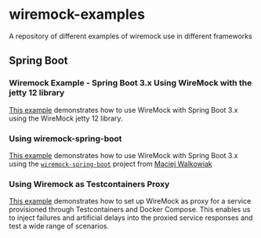 # wiremock-examples

A repository of different examples of wiremock use in different frameworks

## Spring Boot

### Wiremock Example - Spring Boot 3.x Using WireMock with the jetty 12 library

[This example](/spring-boot/spring-boot-3/wiremock-jetty-12/README.md) demonstrates how to use WireMock with Spring
Boot 3.x using the WireMock jetty 12 library.

### Using wiremock-spring-boot

[This example](/spring-boot/spring-boot-3/wiremock-spring-boot/README.md) demonstrates how to use WireMock with Spring
Boot 3.x using the [`wiremock-spring-boot`](https://github.com/maciejwalkowiak/wiremock-spring-boot) project
from [Maciej Walkowiak](https://github.com/maciejwalkowiak)

###  Using Wiremock as Testcontainers Proxy

[This example](/spring-boot/spring-boot-3/wiremock-testcontainers-proxy/exchange-calculator-client/README.md) demonstrates how to set up WireMock as proxy for a service provisioned through Testcontainers and Docker Compose. This enables us to inject failures and artificial delays into the proxied service responses and test a wide range of scenarios.